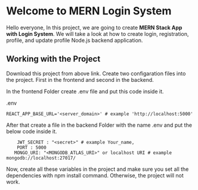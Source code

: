 # Welcome to MERN Login System

Hello everyone, In this project, we are going to create **MERN Stack App with Login System**. 
We will take a look at how to create login, registration, profile, and update profile Node.js backend application.

## Working with the Project

Download this project from above link. Create two configaration files into the project.
First in the frontend and second in the backend.

In the frontend Folder create .env file and put this code inside it.

.env
```
REACT_APP_BASE_URL='<server_domain>' # example 'http://localhost:5000'
```


After that create a file in the backend Folder with the name .env and put the below code inside it.

```
    JWT_SECRET : "<secret>" # example Your_name,
    PORT : 5000
   MONGO_URI: "<MONGODB_ATLAS_URI>" or localhost URI # example mongodb://localhost:27017/
```

Now, create all these variables in the project and make sure you set all the dependencies with npm install command.
Otherwise, the project will not work.
